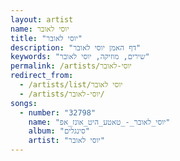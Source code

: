 ```yaml
---
layout: artist
name: יוסי לאובר
title: "יוסי לאובר"
description: "דף האמן יוסי לאובר"
keywords: "שירים, מוזיקה, יוסי לאובר"
permalink: /artists/יוסי-לאובר
redirect_from:
  - /artists/list/יוסי לאובר
  - /artists/יוסי-לאובר/
songs:
  - number: "32798"
    name: "יוסי_לאובר_-_טאטע_היט_אונז_אפ"
    album: "סינגלים"
    artist: "יוסי לאובר"
---
```

